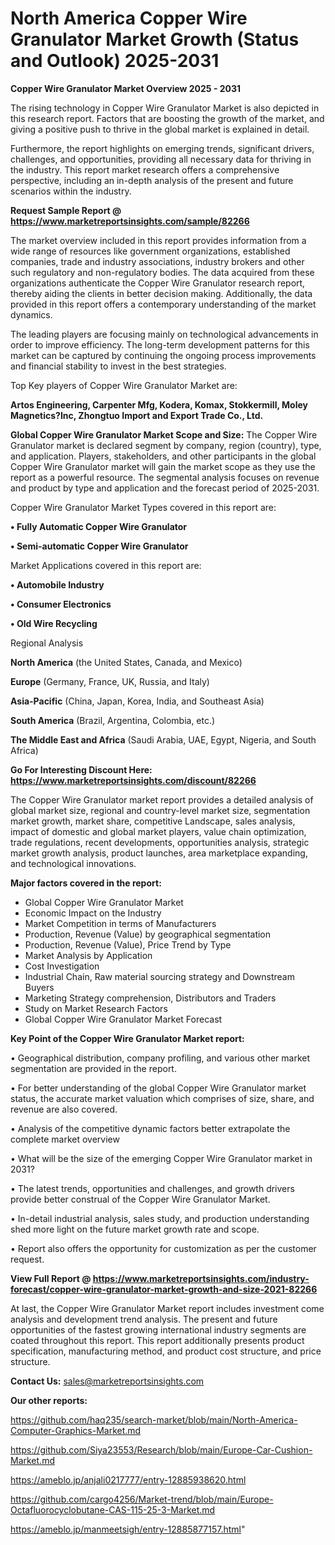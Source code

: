 # North America Copper Wire Granulator Market Growth (Status and Outlook) 2025-2031

<Strong> Copper Wire Granulator Market Overview 2025 - 2031</strong>

The rising technology in Copper Wire Granulator Market is also depicted in this research report. Factors that are boosting the growth of the market, and giving a positive push to thrive in the global market is explained in detail.

Furthermore, the report highlights on emerging trends, significant drivers, challenges, and opportunities, providing all necessary data for thriving in the industry. This report market research offers a comprehensive perspective, including an in-depth analysis of the present and future scenarios within the industry.

<strong>Request Sample Report @ <a href=https://www.marketreportsinsights.com/sample/82266>https://www.marketreportsinsights.com/sample/82266</a></strong>

The market overview included in this report provides information from a wide range of resources like government organizations, established companies, trade and industry associations, industry brokers and other such regulatory and non-regulatory bodies. The data acquired from these organizations authenticate the Copper Wire Granulator research report, thereby aiding the clients in better decision making. Additionally, the data provided in this report offers a contemporary understanding of the market dynamics.

The leading players are focusing mainly on technological advancements in order to improve efficiency. The long-term development patterns for this market can be captured by continuing the ongoing process improvements and financial stability to invest in the best strategies.

Top Key players of Copper Wire Granulator Market are:

<strong>Artos Engineering, Carpenter Mfg, Kodera, Komax, Stokkermill, Moley Magnetics?Inc, Zhongtuo Import and Export Trade Co., Ltd.</strong>

<strong><b>Global Copper Wire Granulator Market Scope and Size:</b></strong>
The Copper Wire Granulator market is declared segment by company, region (country), type, and application. Players, stakeholders, and other participants in the global Copper Wire Granulator market will gain the market scope as they use the report as a powerful resource. The segmental analysis focuses on revenue and product by type and application and the forecast period of 2025-2031.

Copper Wire Granulator Market Types covered in this report are:

<strong>• Fully Automatic Copper Wire Granulator

• Semi-automatic Copper Wire Granulator</strong>

Market Applications covered in this report are:

<strong>• Automobile Industry

• Consumer Electronics

• Old Wire Recycling</strong> 

Regional Analysis

<strong>North America</strong> (the United States, Canada, and Mexico)

<strong>Europe</strong> (Germany, France, UK, Russia, and Italy)

<strong>Asia-Pacific</strong> (China, Japan, Korea, India, and Southeast Asia)

<strong>South America</strong> (Brazil, Argentina, Colombia, etc.)

<strong>The Middle East and Africa</strong> (Saudi Arabia, UAE, Egypt, Nigeria, and South Africa)

<strong>Go For Interesting Discount Here: <a href=https://www.marketreportsinsights.com/discount/82266>https://www.marketreportsinsights.com/discount/82266</a></strong>

The Copper Wire Granulator market report provides a detailed analysis of global market size, regional and country-level market size, segmentation market growth, market share, competitive Landscape, sales analysis, impact of domestic and global market players, value chain optimization, trade regulations, recent developments, opportunities analysis, strategic market growth analysis, product launches, area marketplace expanding, and technological innovations.

<strong><b>Major factors covered in the report:</b></strong>
<ul>
  <li>Global Copper Wire Granulator Market </li>
  <li>Economic Impact on the Industry</li>
  <li>Market Competition in terms of Manufacturers</li>
  <li>Production, Revenue (Value) by geographical segmentation</li>
  <li>Production, Revenue (Value), Price Trend by Type</li>
  <li>Market Analysis by Application</li>
  <li>Cost Investigation</li>
  <li>Industrial Chain, Raw material sourcing strategy and Downstream Buyers</li>
  <li>Marketing Strategy comprehension, Distributors and Traders</li>
  <li>Study on Market Research Factors</li>
  <li>Global Copper Wire Granulator Market Forecast</li>
</ul>

<strong><b>Key Point of the Copper Wire Granulator Market report:</b></strong>

• Geographical distribution, company profiling, and various other market segmentation are provided in the report.

• For better understanding of the global Copper Wire Granulator market status, the accurate market valuation which comprises of size, share, and revenue are also covered.

• Analysis of the competitive dynamic factors better extrapolate the complete market overview

• What will be the size of the emerging Copper Wire Granulator market in 2031?

• The latest trends, opportunities and challenges, and growth drivers provide better construal of the Copper Wire Granulator Market.

• In-detail industrial analysis, sales study, and production understanding shed more light on the future market growth rate and scope.

• Report also offers the opportunity for customization as per the customer request.

<strong><b>View Full Report @ <a href=https://www.marketreportsinsights.com/industry-forecast/copper-wire-granulator-market-growth-and-size-2021-82266>https://www.marketreportsinsights.com/industry-forecast/copper-wire-granulator-market-growth-and-size-2021-82266</a></b></strong>


At last, the Copper Wire Granulator Market report includes investment come analysis and development trend analysis. The present and future opportunities of the fastest growing international industry segments are coated throughout this report. This report additionally presents product specification, manufacturing method, and product cost structure, and price structure.

<strong>Contact Us:</strong>
sales@marketreportsinsights.com

<strong>Our other reports:</strong>

<a href=https://github.com/haq235/search-market/blob/main/North-America-Computer-Graphics-Market.md>https://github.com/haq235/search-market/blob/main/North-America-Computer-Graphics-Market.md</a>

<a href=https://github.com/Siya23553/Research/blob/main/Europe-Car-Cushion-Market.md>https://github.com/Siya23553/Research/blob/main/Europe-Car-Cushion-Market.md</a>

<a href=https://ameblo.jp/anjali0217777/entry-12885938620.html>https://ameblo.jp/anjali0217777/entry-12885938620.html</a>

<a href=https://github.com/cargo4256/Market-trend/blob/main/Europe-Octafluorocyclobutane-CAS-115-25-3-Market.md>https://github.com/cargo4256/Market-trend/blob/main/Europe-Octafluorocyclobutane-CAS-115-25-3-Market.md</a>

<a href=https://ameblo.jp/manmeetsigh/entry-12885877157.html>https://ameblo.jp/manmeetsigh/entry-12885877157.html</a>"
